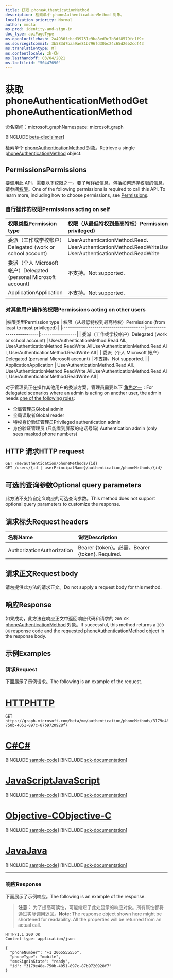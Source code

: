 ```yaml
---
title: 获取 phoneAuthenticationMethod
description: 检索单个 phoneAuthenticationMethod 对象。
localization_priority: Normal
author: mmcla
ms.prod: identity-and-sign-in
doc_type: apiPageType
ms.openlocfilehash: 2a4936fcbcd39751e9ba8ed9c7b3df8579fc1f9c
ms.sourcegitcommit: 3b583d7baa9ae81b796fd30bc24c65d26b2cdf43
ms.translationtype: MT
ms.contentlocale: zh-CN
ms.lasthandoff: 03/04/2021
ms.locfileid: "50447690"
---
```

# <a name="get-phoneauthenticationmethod"></a><span data-ttu-id="497ad-103">获取 phoneAuthenticationMethod</span><span class="sxs-lookup"><span data-stu-id="497ad-103">Get phoneAuthenticationMethod</span></span>

<span data-ttu-id="497ad-104">命名空间：microsoft.graph</span><span class="sxs-lookup"><span data-stu-id="497ad-104">Namespace: microsoft.graph</span></span>

[!INCLUDE [beta-disclaimer](../../includes/beta-disclaimer.md)]

<span data-ttu-id="497ad-105">检索单个 [phoneAuthenticationMethod](../resources/phoneauthenticationmethod.md) 对象。</span><span class="sxs-lookup"><span data-stu-id="497ad-105">Retrieve a single [phoneAuthenticationMethod](../resources/phoneauthenticationmethod.md) object.</span></span>

## <a name="permissions"></a><span data-ttu-id="497ad-106">Permissions</span><span class="sxs-lookup"><span data-stu-id="497ad-106">Permissions</span></span>

<span data-ttu-id="497ad-p101">要调用此 API，需要以下权限之一。要了解详细信息，包括如何选择权限的信息，请参阅[权限](/graph/permissions-reference)。</span><span class="sxs-lookup"><span data-stu-id="497ad-p101">One of the following permissions is required to call this API. To learn more, including how to choose permissions, see [Permissions](/graph/permissions-reference).</span></span>

### <a name="permissions-acting-on-self"></a><span data-ttu-id="497ad-109">自行操作的权限</span><span class="sxs-lookup"><span data-stu-id="497ad-109">Permissions acting on self</span></span>

|<span data-ttu-id="497ad-110">权限类型</span><span class="sxs-lookup"><span data-stu-id="497ad-110">Permission type</span></span>      | <span data-ttu-id="497ad-111">权限（从最低特权到最高特权）</span><span class="sxs-lookup"><span data-stu-id="497ad-111">Permissions (from least to most privileged)</span></span>              |
|:---------------------------------------|:-------------------------|
| <span data-ttu-id="497ad-112">委派（工作或学校帐户）</span><span class="sxs-lookup"><span data-stu-id="497ad-112">Delegated (work or school account)</span></span>     | <span data-ttu-id="497ad-113">UserAuthenticationMethod.Read、UserAuthenticationMethod.ReadWrite</span><span class="sxs-lookup"><span data-stu-id="497ad-113">UserAuthenticationMethod.Read, UserAuthenticationMethod.ReadWrite</span></span> |
| <span data-ttu-id="497ad-114">委派（个人 Microsoft 帐户）</span><span class="sxs-lookup"><span data-stu-id="497ad-114">Delegated (personal Microsoft account)</span></span> | <span data-ttu-id="497ad-115">不支持。</span><span class="sxs-lookup"><span data-stu-id="497ad-115">Not supported.</span></span> |
| <span data-ttu-id="497ad-116">Application</span><span class="sxs-lookup"><span data-stu-id="497ad-116">Application</span></span>                            | <span data-ttu-id="497ad-117">不支持。</span><span class="sxs-lookup"><span data-stu-id="497ad-117">Not supported.</span></span> |

### <a name="permissions-acting-on-other-users"></a><span data-ttu-id="497ad-118">对其他用户操作的权限</span><span class="sxs-lookup"><span data-stu-id="497ad-118">Permissions acting on other users</span></span>

|<span data-ttu-id="497ad-119">权限类型</span><span class="sxs-lookup"><span data-stu-id="497ad-119">Permission type</span></span>      | <span data-ttu-id="497ad-120">权限（从最低特权到最高特权）</span><span class="sxs-lookup"><span data-stu-id="497ad-120">Permissions (from least to most privileged)</span></span>              |
|:---------------------------------------|:-------------------------|:-----------------|
| <span data-ttu-id="497ad-121">委派（工作或学校帐户）</span><span class="sxs-lookup"><span data-stu-id="497ad-121">Delegated (work or school account)</span></span>     | <span data-ttu-id="497ad-122">UserAuthenticationMethod.Read.All、UserAuthenticationMethod.ReadWrite.All</span><span class="sxs-lookup"><span data-stu-id="497ad-122">UserAuthenticationMethod.Read.All, UserAuthenticationMethod.ReadWrite.All</span></span> |
| <span data-ttu-id="497ad-123">委派（个人 Microsoft 帐户）</span><span class="sxs-lookup"><span data-stu-id="497ad-123">Delegated (personal Microsoft account)</span></span> | <span data-ttu-id="497ad-124">不支持。</span><span class="sxs-lookup"><span data-stu-id="497ad-124">Not supported.</span></span> |
| <span data-ttu-id="497ad-125">Application</span><span class="sxs-lookup"><span data-stu-id="497ad-125">Application</span></span>                            | <span data-ttu-id="497ad-126">UserAuthenticationMethod.Read.All、UserAuthenticationMethod.ReadWrite.All</span><span class="sxs-lookup"><span data-stu-id="497ad-126">UserAuthenticationMethod.Read.All, UserAuthenticationMethod.ReadWrite.All</span></span> |

<span data-ttu-id="497ad-127">对于管理员正在操作其他用户的委派方案，管理员需要以下 [角色之一](/azure/active-directory/users-groups-roles/directory-assign-admin-roles#available-roles)：</span><span class="sxs-lookup"><span data-stu-id="497ad-127">For delegated scenarios where an admin is acting on another user, the admin needs [one of the following roles](/azure/active-directory/users-groups-roles/directory-assign-admin-roles#available-roles):</span></span>
* <span data-ttu-id="497ad-128">全局管理员</span><span class="sxs-lookup"><span data-stu-id="497ad-128">Global admin</span></span>
* <span data-ttu-id="497ad-129">全局读取者</span><span class="sxs-lookup"><span data-stu-id="497ad-129">Global reader</span></span>
* <span data-ttu-id="497ad-130">特权身份验证管理员</span><span class="sxs-lookup"><span data-stu-id="497ad-130">Privileged authentication admin</span></span>
* <span data-ttu-id="497ad-131">身份验证管理员 (只能看到屏蔽的电话号码) </span><span class="sxs-lookup"><span data-stu-id="497ad-131">Authentication admin (only sees masked phone numbers)</span></span>

## <a name="http-request"></a><span data-ttu-id="497ad-132">HTTP 请求</span><span class="sxs-lookup"><span data-stu-id="497ad-132">HTTP request</span></span>

<!-- { "blockType": "ignored" } -->

```http
GET /me/authentication/phoneMethods/{id}
GET /users/{id | userPrincipalName}/authentication/phoneMethods/{id}
```

## <a name="optional-query-parameters"></a><span data-ttu-id="497ad-133">可选的查询参数</span><span class="sxs-lookup"><span data-stu-id="497ad-133">Optional query parameters</span></span>

<span data-ttu-id="497ad-134">此方法不支持自定义响应的可选查询参数。</span><span class="sxs-lookup"><span data-stu-id="497ad-134">This method does not support optional query parameters to customize the response.</span></span>

## <a name="request-headers"></a><span data-ttu-id="497ad-135">请求标头</span><span class="sxs-lookup"><span data-stu-id="497ad-135">Request headers</span></span>

| <span data-ttu-id="497ad-136">名称</span><span class="sxs-lookup"><span data-stu-id="497ad-136">Name</span></span>      |<span data-ttu-id="497ad-137">说明</span><span class="sxs-lookup"><span data-stu-id="497ad-137">Description</span></span>|
|:----------|:----------|
| <span data-ttu-id="497ad-138">Authorization</span><span class="sxs-lookup"><span data-stu-id="497ad-138">Authorization</span></span> | <span data-ttu-id="497ad-p102">Bearer {token}。必需。</span><span class="sxs-lookup"><span data-stu-id="497ad-p102">Bearer {token}. Required.</span></span> |

## <a name="request-body"></a><span data-ttu-id="497ad-141">请求正文</span><span class="sxs-lookup"><span data-stu-id="497ad-141">Request body</span></span>

<span data-ttu-id="497ad-142">请勿提供此方法的请求正文。</span><span class="sxs-lookup"><span data-stu-id="497ad-142">Do not supply a request body for this method.</span></span>

## <a name="response"></a><span data-ttu-id="497ad-143">响应</span><span class="sxs-lookup"><span data-stu-id="497ad-143">Response</span></span>

<span data-ttu-id="497ad-144">如果成功，此方法在响应正文中返回响应代码和请求的 `200 OK` [phoneAuthenticationMethod](../resources/phoneauthenticationmethod.md) 对象。</span><span class="sxs-lookup"><span data-stu-id="497ad-144">If successful, this method returns a `200 OK` response code and the requested [phoneAuthenticationMethod](../resources/phoneauthenticationmethod.md) object in the response body.</span></span>

## <a name="examples"></a><span data-ttu-id="497ad-145">示例</span><span class="sxs-lookup"><span data-stu-id="497ad-145">Examples</span></span>

### <a name="request"></a><span data-ttu-id="497ad-146">请求</span><span class="sxs-lookup"><span data-stu-id="497ad-146">Request</span></span>

<span data-ttu-id="497ad-147">下面展示了示例请求。</span><span class="sxs-lookup"><span data-stu-id="497ad-147">The following is an example of the request.</span></span>

# <a name="http"></a>[<span data-ttu-id="497ad-148">HTTP</span><span class="sxs-lookup"><span data-stu-id="497ad-148">HTTP</span></span>](#tab/http)
<!-- {
  "blockType": "request",
  "name": "get_phoneauthenticationmethod"
}-->

```msgraph-interactive
GET https://graph.microsoft.com/beta/me/authentication/phoneMethods/3179e48a-750b-4051-897c-87b9720928f7
```
# <a name="c"></a>[<span data-ttu-id="497ad-149">C#</span><span class="sxs-lookup"><span data-stu-id="497ad-149">C#</span></span>](#tab/csharp)
[!INCLUDE [sample-code](../includes/snippets/csharp/get-phoneauthenticationmethod-csharp-snippets.md)]
[!INCLUDE [sdk-documentation](../includes/snippets/snippets-sdk-documentation-link.md)]

# <a name="javascript"></a>[<span data-ttu-id="497ad-150">JavaScript</span><span class="sxs-lookup"><span data-stu-id="497ad-150">JavaScript</span></span>](#tab/javascript)
[!INCLUDE [sample-code](../includes/snippets/javascript/get-phoneauthenticationmethod-javascript-snippets.md)]
[!INCLUDE [sdk-documentation](../includes/snippets/snippets-sdk-documentation-link.md)]

# <a name="objective-c"></a>[<span data-ttu-id="497ad-151">Objective-C</span><span class="sxs-lookup"><span data-stu-id="497ad-151">Objective-C</span></span>](#tab/objc)
[!INCLUDE [sample-code](../includes/snippets/objc/get-phoneauthenticationmethod-objc-snippets.md)]
[!INCLUDE [sdk-documentation](../includes/snippets/snippets-sdk-documentation-link.md)]

# <a name="java"></a>[<span data-ttu-id="497ad-152">Java</span><span class="sxs-lookup"><span data-stu-id="497ad-152">Java</span></span>](#tab/java)
[!INCLUDE [sample-code](../includes/snippets/java/get-phoneauthenticationmethod-java-snippets.md)]
[!INCLUDE [sdk-documentation](../includes/snippets/snippets-sdk-documentation-link.md)]

---


### <a name="response"></a><span data-ttu-id="497ad-153">响应</span><span class="sxs-lookup"><span data-stu-id="497ad-153">Response</span></span>

<span data-ttu-id="497ad-154">下面展示了示例响应。</span><span class="sxs-lookup"><span data-stu-id="497ad-154">The following is an example of the response.</span></span>

> <span data-ttu-id="497ad-p103">**注意：** 为了提高可读性，可能缩短了此处显示的响应对象。所有属性都将通过实际调用返回。</span><span class="sxs-lookup"><span data-stu-id="497ad-p103">**Note:** The response object shown here might be shortened for readability. All the properties will be returned from an actual call.</span></span>

<!-- {
  "blockType": "response",
  "truncated": true,
  "@odata.type": "microsoft.graph.phoneAuthenticationMethod"
} -->

```http
HTTP/1.1 200 OK
Content-type: application/json

{
  "phoneNumber": "+1 2065555555",
  "phoneType": "mobile",
  "smsSignInState": "ready",
  "id": "3179e48a-750b-4051-897c-87b9720928f7"
}
```

<!-- uuid: 16cd6b66-4b1a-43a1-adaf-3a886856ed98
2019-02-04 14:57:30 UTC -->
<!-- {
  "type": "#page.annotation",
  "description": "Get phoneAuthenticationMethod",
  "keywords": "",
  "section": "documentation",
  "tocPath": ""
}-->
